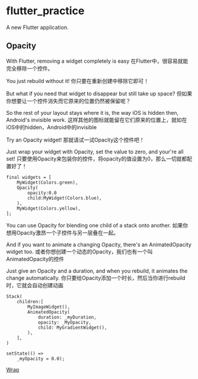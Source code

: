 # flutter_practice

A new Flutter application.

## Opacity


With Flutter, removing a widget completely is easy
在Flutter中，很容易就能完全移除一个控件。

You just rebuild without it!
你只要在重新创建中移除它即可！

But what if you need that widget to disappear but still take up space?
但如果你想要让一个控件消失而它原来的位置仍然被保留呢？

So the rest of your layout stays where it is, the way iOS is hidden then, Android's invisible work.
这样其他的图标就能留在它们原来的位置上，就如在iOS中的hidden，Android中的invisible

Try an Opacity widget!
那就请试一试Opacity这个控件吧！

Just wrap your widget with Opacity, set the value to zero, and your're all set!
只要使用Opacity来包装你的控件，将opacity的值设置为0，那么一切就都配置好了！

```
final widgets = [
    MyWidget(Colors.green),
    Opacity(
        opacity:0.0
        child:MyWidget(Colors.blue),
    ),
    MyWidget(Colors.yellow),
];
```
You can use Opacity for blending one child of a stack onto another.
如果你想用Opacity激昂一个子控件与另一层叠在一起。

And if you want to animate a changing Opacity, there's an AnimatedOpacity widget too.
或者你想创建一个动态的Opacity，我们也有一个叫AnimatedOpacity的控件

Just give an Opacity and a duration, and when you rebuild, it animates the change automatically.
你只要给Opacity添加一个时长，然后当你进行rebuild时，它就会自动创建动画

```
Stack(
    children:[
        MyImageWidget(),
        AnimatedOpacity(
            duration: _myDuration,
            opacity: _MyOpacity,
            child: MyGradientWidget(),
        ),
    ],
)

setState(() =>
    _myOpacity = 0.0);
```


[Wrap](https://api.flutter.dev/flutter/widgets/Wrap-class.html)
